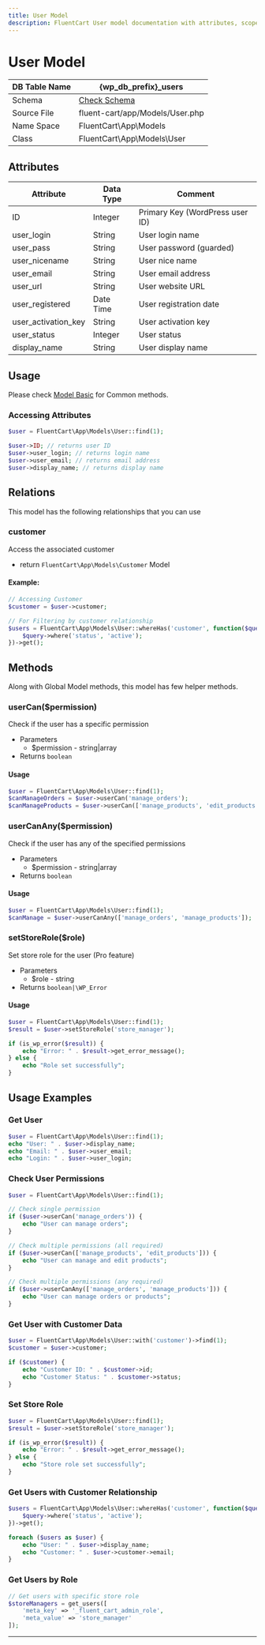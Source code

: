 ```yaml
---
title: User Model
description: FluentCart User model documentation with attributes, scopes, relationships, and methods.
---
```


# User Model

| DB Table Name | {wp_db_prefix}_users               |
| ------------- | ---------------------------------- |
| Schema        | [Check Schema](/database/schema#users-table) |
| Source File   | fluent-cart/app/Models/User.php   |
| Name Space    | FluentCart\App\Models             |
| Class         | FluentCart\App\Models\User        |

## Attributes

| Attribute          | Data Type | Comment |
| ------------------ | --------- | ------- |
| ID                 | Integer   | Primary Key (WordPress user ID) |
| user_login         | String    | User login name |
| user_pass          | String    | User password (guarded) |
| user_nicename      | String    | User nice name |
| user_email         | String    | User email address |
| user_url           | String    | User website URL |
| user_registered    | Date Time | User registration date |
| user_activation_key | String   | User activation key |
| user_status        | Integer   | User status |
| display_name       | String    | User display name |

## Usage

Please check [Model Basic](/database/models) for Common methods.

### Accessing Attributes

```php
$user = FluentCart\App\Models\User::find(1);

$user->ID; // returns user ID
$user->user_login; // returns login name
$user->user_email; // returns email address
$user->display_name; // returns display name
```

## Relations

This model has the following relationships that you can use

### customer

Access the associated customer

* return `FluentCart\App\Models\Customer` Model

#### Example:

```php
// Accessing Customer
$customer = $user->customer;

// For Filtering by customer relationship
$users = FluentCart\App\Models\User::whereHas('customer', function($query) {
    $query->where('status', 'active');
})->get();
```

## Methods

Along with Global Model methods, this model has few helper methods.

### userCan($permission)

Check if the user has a specific permission

* Parameters  
   * $permission - string|array
* Returns `boolean`

#### Usage

```php
$user = FluentCart\App\Models\User::find(1);
$canManageOrders = $user->userCan('manage_orders');
$canManageProducts = $user->userCan(['manage_products', 'edit_products']);
```

### userCanAny($permission)

Check if the user has any of the specified permissions

* Parameters  
   * $permission - string|array
* Returns `boolean`

#### Usage

```php
$user = FluentCart\App\Models\User::find(1);
$canManage = $user->userCanAny(['manage_orders', 'manage_products']);
```

### setStoreRole($role)

Set store role for the user (Pro feature)

* Parameters  
   * $role - string
* Returns `boolean|\WP_Error`

#### Usage

```php
$user = FluentCart\App\Models\User::find(1);
$result = $user->setStoreRole('store_manager');

if (is_wp_error($result)) {
    echo "Error: " . $result->get_error_message();
} else {
    echo "Role set successfully";
}
```

## Usage Examples

### Get User

```php
$user = FluentCart\App\Models\User::find(1);
echo "User: " . $user->display_name;
echo "Email: " . $user->user_email;
echo "Login: " . $user->user_login;
```

### Check User Permissions

```php
$user = FluentCart\App\Models\User::find(1);

// Check single permission
if ($user->userCan('manage_orders')) {
    echo "User can manage orders";
}

// Check multiple permissions (all required)
if ($user->userCan(['manage_products', 'edit_products'])) {
    echo "User can manage and edit products";
}

// Check multiple permissions (any required)
if ($user->userCanAny(['manage_orders', 'manage_products'])) {
    echo "User can manage orders or products";
}
```

### Get User with Customer Data

```php
$user = FluentCart\App\Models\User::with('customer')->find(1);
$customer = $user->customer;

if ($customer) {
    echo "Customer ID: " . $customer->id;
    echo "Customer Status: " . $customer->status;
}
```

### Set Store Role

```php
$user = FluentCart\App\Models\User::find(1);
$result = $user->setStoreRole('store_manager');

if (is_wp_error($result)) {
    echo "Error: " . $result->get_error_message();
} else {
    echo "Store role set successfully";
}
```

### Get Users with Customer Relationship

```php
$users = FluentCart\App\Models\User::whereHas('customer', function($query) {
    $query->where('status', 'active');
})->get();

foreach ($users as $user) {
    echo "User: " . $user->display_name;
    echo "Customer: " . $user->customer->email;
}
```

### Get Users by Role

```php
// Get users with specific store role
$storeManagers = get_users([
    'meta_key' => '_fluent_cart_admin_role',
    'meta_value' => 'store_manager'
]);
```

---

